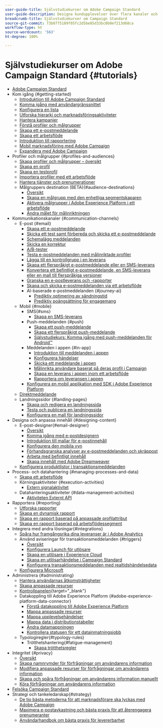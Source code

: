 ```yaml
---
user-guide-title: Självstudiekurser om Adobe Campaign Standard
user-guide-description: Designa kundupplevelser över flera kanaler och skapa en miljö för visuell kampanjorkestrering, interaktionshantering i realtid och marknadsföring över flera kanaler.
breadcrumb-title: Självstudiekurser om Campaign Standard
source-git-commit: 73b0775189f05fc2d5be85d33bc0b0ef213d68ca
workflow-type: ht
source-wordcount: '563'
ht-degree: 100%

---
```



# Självstudiekurser om Adobe Campaign Standard {#tutorials}

+ [Adobe Campaign Standard](/help/overview.md)
+ Kom igång {#getting-started}
   + [Introduktion till Adobe Campaign Standard](/help/getting-started/adobe-campaign-standard-introduction.md)
   + [Komma igång med användargränssnittet](/help/getting-started/getting-started-with-the-ui.md)
   + [Konfigurera en lista](/help/getting-started/configure-a-list.md)
   + [Utforska hierarki och marknadsföringsaktiviteter](/help/getting-started/explore-hierarchy-and-marketing-activities.md)
   + [Hantera kampanjer](/help/getting-started/managing-campaigns.md)
   + [Förstå profiler och målgrupper](/help/getting-started/understanding-profiles-and-audiences.md)
   + [Skapa ett e-postmeddelande](https://experienceleague.adobe.com/docs/campaign-standard-learn/tutorials/communication-channels/email/create-email-from-homepage.html?lang=sv)
   + [Skapa ett arbetsflöde](https://experienceleague.adobe.com/docs/campaign-standard-learn/tutorials/managing-processes-and-data/creating-a-workflow.html?lang=sv)
   + [Introduktion till rapportering](/help/getting-started/reporting-with-adobe-campaign-introduction.md)
   + [Mobil marknadsföring med Adobe Campaign](/help/getting-started/mobile-marketing-with-adobe-campaign.md)
   + [Expandera med Adobe Campaign](/help/getting-started/growing-with-adobe-campaign.md)
+ Profiler och målgrupper {#profiles-and-audiences}
   + [Skapa profiler och målgrupper – översikt](/help/profiles-and-audiences/creating-profiles-and-audiences.md)
   + [Skapa en profil](/help/profiles-and-audiences/creating-a-profile.md)
   + [Skapa en testprofil](/help/profiles-and-audiences/test-profiles.md)
   + [Importera profiler med ett arbetsflöde](/help/managing-processes-and-data/importing-profiles.md)
   + [Hantera tjänster och prenumerationer](/help/managing-processes-and-data/services-and-subscriptions.md)
   + Målgruppers destination (BETA){#audience-destinations}
      + [Översikt](/help/profiles-and-audiences/audience-destinations/audience-destinations-overview.md)
      + [Skapa en målgrupp med den enhetliga segmentskaparen](/help/profiles-and-audiences/audience-destinations/creating-audiences-using-segment-builder.md)
      + [Aktivera målgrupper i Adobe Experience Platform i ett arbetsflöde](/help/profiles-and-audiences/audience-destinations/activating-aep-audiences.md)
      + [Ändra målet för målinriktningen](/help/profiles-and-audiences/audience-destinations/changing-targeting-dimension.md)
+ Kommunikationskanaler {#communication-channels}
   + E-post {#email}
      + [Skapa ett e-postmeddelande](/help/communication-channels/email/create-email-from-homepage.md)
      + [Skicka ett test samt förbereda och skicka ett e-postmeddelande](/help/communication-channels/email/sending-test-preparing-sending-email.md)
      + [Schemalägg meddelanden](/help/communication-channels/email/schedule-messages.md)
      + [Skicka en korrektur](/help/communication-channels/email/send-a-proof.md)
      + [A/B-tester](/help/communication-channels/email/a-b-testing.md)
      + [Testa e-postmeddelanden med målinriktade profiler](/help/communication-channels/email/profile-substitution.md)
      + [Lägga till en kontrollgrupp i en leverans](/help/communication-channels/email/control-groups.md)
      + [Skapa ett flerspråkigt e-postmeddelande eller en SMS-leverans](/help/communication-channels/create-multilingual-deliveries.md)
      + [Konvertera ett befintligt e-postmeddelande, en SMS-leverans eller en mall till flerspråkiga versioner](/help/communication-channels/covert-into-multilingual-deliveries.md)
      + [Granska en e-postleverans och -rapporter](/help/communication-channels/email/reviewing-personalized-email-delivery-and-reports.md)
      + [Skapa och skicka e-postmeddelanden via ett arbetsflöde](/help/communication-channels/email/create-and-send-emails-via-workflow.md)
      + AI-baserade e-postmeddelanden {#journey-ai}
         + [Prediktiv optimering av sändningstid](/help/communication-channels/email/ai-powered-emails/predictive-send-time-optimization.md)
         + [Prediktiv poängsättning för engagemang](/help/communication-channels/email/ai-powered-emails/predictive-engagement-scoring.md)
   + Mobil {#mobile}
      + SMS{#sms}
         + [Skapa en SMS-leverans](/help/communication-channels/mobile/sms/sms-delivery.md)
      + Push-meddelanden {#push}
         + [Skapa ett push-meddelande](/help/communication-channels/mobile/push-notifications/creating-a-push-notification.md)
         + [Skapa ett flerspråkigt push-meddelande](/help/communication-channels/mobile/push-notifications/creating-multilingual-push-notifications.md)
         + [Självstudiekurs: Komma igång med push-meddelanden för Android™](https://experienceleague.adobe.com/docs/campaign-standard-learn/getting-started-with-push-notifications-android/introduction.html?lang=sv)
      + Meddelanden i appen {#in-app}
         + [Introduktion till meddelanden i appen](/help/communication-channels/mobile/in-app/in-app-message-overview.md)
         + [Konfigurera händelser](/help/communication-channels/mobile/in-app/configure-events.md)
         + [Skicka ett meddelande i appen](/help/communication-channels/mobile/in-app/broadcast-in-app-message.md)
         + [Målinrikta användare baserat på deras profil i Campaign](/help/communication-channels/mobile/in-app/target-users-based-on-campaign-profile.md)
         + [Skapa en leverans i appen inom ett arbetsflöde](/help/communication-channels/mobile/in-app/in-app-activity.md)
         + [Rapportera om leveransen i appen](/help/communication-channels/mobile/in-app/in-app-reporting.md)
      + [Konfigurera en mobil applikation med SDK i Adobe Experience Platform](/help/communication-channels/mobile/configure-mobile-apps-using-aep-sdk.md)
   + [Direktmeddelande](/help/communication-channels/direct-mail/directmail.md)
   + Landningssidor {#landing-pages}
      + [Skapa och redigera en landningssida](/help/communication-channels/landing-pages/landing-page-create-and-edit.md)
      + [Testa och publicera en landningssida](/help/communication-channels/landing-pages/landing-page-test-and-publish.md)
      + [Konfigurera en mall för landningssidor](/help/communication-channels/landing-pages/landing-page-configure-templates.md)
+ Designa och anpassa innehåll {#designing-content}
   + E-post-designer{#email-designer}
      + [Översikt](/help/designing-content/email-designer/email-designer-overview.md)
      + [Komma igång med e-postdesignern](/help/designing-content/email-designer/getting-started-with-the-email-designer.md)
      + [Introduktion till mallar för e-postinnehåll](/help/designing-content/email-designer/email-content-templates.md)
      + [Konfigurera den mobila vyn](/help/designing-content/email-designer/configure-the-mobile-view.md)
      + [Förhandsgranska analyser av e-postmeddelanden och skräppost](/help/designing-content/email-designer/preview-your-email.md)
      + [Arbeta med befintligt innehåll](/help/designing-content/email-designer/working-with-existing-content.md)
      + [Skapa innehåll med Adobe Dreamweaver](/help/designing-content/email-designer/dreamweaver-integration.md)
   + [Konfigurera produktlistor i transaktionsmeddelanden](/help/designing-content/product-listings-in-transactional-email.md)
+ Process- och datahantering {#managing-processes-and-data}
   + [Skapa ett arbetsflöde](/help/managing-processes-and-data/creating-a-workflow.md)
   + Körningsaktiviteter {#execution-activities}
      + [Extern signalaktivitet](/help/managing-processes-and-data/execution-activities/external-signal-activity.md)
   + Datahanteringsaktiviteter {#data-management-activities}
      + [Aktiviteten Externt API](/help/managing-processes-and-data/data-management-activities/external-api-activity.md)
+ Rapportera {#reporting}
   + [Utforska rapporter](/help/getting-started/exploring-reports.md)
   + [Skapa en dynamisk rapport](/help/reporting/creating-a-dynamic-report.md)
   + [Skapa en rapport baserad på anpassade profilattribut](/help/reporting/custom-profile-attributes-dynamic-reports.md)
   + [Skapa en rapport baserad på arbetsflödessegment](/help/reporting/report-on-workflow-segments.md)
+ Integrera med andra lösningar{#integrations}
   + [Spåra hur framgångsrika dina leveranser är i Adobe Analytics](/help/integrations/track-the-success-of-your-deliveries-in-analytics.md)
   + Använd aviseringar för transaktionsmeddelanden {#triggers}
      + [Översikt](/help/integrations/using-triggers-for-transactional-messaging-overview.md)
      + [Konfigurera Launch för utlösare](/help/integrations/configure-launch-for-triggers.md)
      + [Skapa en utlösare i Experience Cloud](/help/integrations/create-a-trigger-in-experience-cloud.md)
      + [Skapa en utlösarhändelse i Campaign Standard](/help/integrations/create-a-trigger-event.md)
      + [Konfigurera transaktionsmeddelanden med realtidshändelsedata](/help/integrations/configure-transactional-messages-using-realtime-event-data.md)
   + [Konfigurera Microsoft](/help/integrations/configure-dynamics-365.md)
+ Administrera {#administrating}
   + [Hantera användarnas åtkomsträttigheter](/help/administrating/managing-user-access-rights.md)
   + [Skapa anpassade resurser](https://experienceleague.adobe.com/docs/campaign-standard-learn/creating-custom-resources/introduction.html?lang=sv)
   + [Kontrollpanelen](https://experienceleague.adobe.com/docs/control-panel-learn/control-panel/control-panel-overview.html?lang=sv){target="_blank"}
   + Datakoppling till Adobe Experience Platform {#adobe-experience-platform-data-connector}
      + [Förstå datakoppling till Adobe Experience Platform](/help/administrating/adobe-experience-platform-data-connector/understanding-the-adobe-experience-platform-data-connector.md)
      + [Mappa anpassade resurser](/help/administrating/adobe-experience-platform-data-connector/mapping-custom-resources.md)
      + [Mappa upplevelsehändelser](/help/administrating/adobe-experience-platform-data-connector/mapping-experience-events.md)
      + [Mappa data i distributionstabeller](/help/administrating/adobe-experience-platform-data-connector/mapping-seed-table-data.md)
      + [Ändra datamappningen](/help/administrating/adobe-experience-platform-data-connector/modifying-data-mapping.md)
      + [Kontrollera statusen för ett datainmatningsjobb](/help/administrating/adobe-experience-platform-data-connector/checking-status-of-data-ingestion-jobs.md)
   + Typologiregler{#typology-rules}
      + Trötthetshantering{#fatigue-management}
         + [Skapa trötthetsregler](/help/administrating/typology-rules/fatigue-management/create-fatigue-rules.md)
+ Integritet {#privacy}
   + [Översikt](/help/privacy/privacy-overview.md)
   + [Skapa namnrymder för förfrågningar om användarens information](/help/privacy/namespaces-for-privacy-requests.md)
   + [Modifiera anpassade resurser för förfrågningar om användarens information](/help/privacy/custom-resources-for-privacy-requests.md)
   + [Skapa och spåra förfrågningar om användarens information manuellt](/help/privacy/create-and-track-privacy-requests.md)
   + [Köra förfrågningar om användarens information](/help/privacy/execute-privacy-requests.md)
+ [Felsöka Campaign Standard](https://experienceleague.adobe.com/docs/campaign-standard-learn/troubleshooting/overview.html?lang=se)
+ Strategi och tankeledarskap{#strategy}
   + [De tio bästa metoderna för att marknadsförare ska lyckas med Adobe Campaign](/help/strategy/10-best-practices-for-marketers.md)
   + [Maximera e-postavkastning och bästa praxis för att återengagera prenumeranter](/help/strategy/campaign-maximize-email-best-practices.md)
   + [Användarhandbok om bästa praxis för levererbarhet](https://experienceleague.adobe.com/docs/deliverability-learn/deliverability-best-practice-guide/introduction.html?lang=sv)
